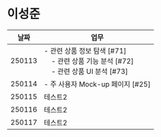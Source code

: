 # 이성준

| 날짜   | 업무                                                                                                                                       |
| ------ | ------------------------------------------------------------------------------------------------------------------------------------------ |
| 250113 | - 관련 상품 정보 탐색 [#71] <br> &nbsp;&nbsp;&nbsp;&nbsp;- 관련 상품 기능 분석 [#72]<br> &nbsp;&nbsp;&nbsp;&nbsp;- 관련 상품 UI 분석 [#73] |
| 250114 | - 주 사용자 Mock-up 페이지 [#25]                                                                                                           |
| 250115 | 테스트2                                                                                                                                    |
| 250116 | 테스트2                                                                                                                                    |
| 250117 | 테스트2                                                                                                                                    |
